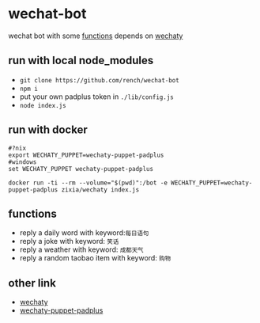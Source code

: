 # wechat-bot
wechat bot with some [functions](#functions) depends on [wechaty](https://github.com/wechaty/wechaty) 

## run with local node_modules
- `git clone https://github.com/rench/wechat-bot `
- `npm i`
- put your own padplus token in `./lib/config.js`
- `node index.js`

## run with docker

```
#?nix
export WECHATY_PUPPET=wechaty-puppet-padplus
#windows
set WECHATY_PUPPET wechaty-puppet-padplus

docker run -ti --rm --volume="$(pwd)":/bot -e WECHATY_PUPPET=wechaty-puppet-padplus zixia/wechaty index.js

```
## functions
- reply a daily word with keyword:`每日语句`
- reply a joke with keyword: `笑话`
- reply a weather with keyword: `成都天气`
- reply a random taobao item with keyword: `购物`

## other link
- [wechaty](https://github.com/wechaty/wechaty)
- [wechaty-puppet-padplus](https://github.com/wechaty/wechaty-puppet-padplus)